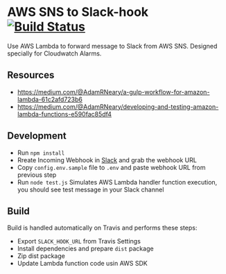 AWS SNS to Slack-hook [![Build Status](https://travis-ci.org/keboola/AWS-SNS-To-Slack-hook.svg?branch=master)](https://travis-ci.org/keboola/AWS-SNS-To-Slack-hook)
===
Use AWS Lambda to forward message to Slack from AWS SNS.
Designed specially for Cloudwatch Alarms.

## Resources

 * https://medium.com/@AdamRNeary/a-gulp-workflow-for-amazon-lambda-61c2afd723b6
 * https://medium.com/@AdamRNeary/developing-and-testing-amazon-lambda-functions-e590fac85df4
 

## Development
 
 * Run `npm install`
 * Rreate Incoming Webhook in [Slack](https://slack.com/) and grab the webhook URL
 * Copy `config.env.sample` file to `.env` and paste webhook URL from previous step
 * Run `node test.js` Simulates AWS Lambda handler function execution, you should see test message in your Slack channel


## Build

Build is handled automatically on Travis and performs these steps:
 * Export `SLACK_HOOK_URL` from Travis Settings
 * Install dependencies and prepare `dist` package
 * Zip dist package
 * Update Lambda function code usin AWS SDK
